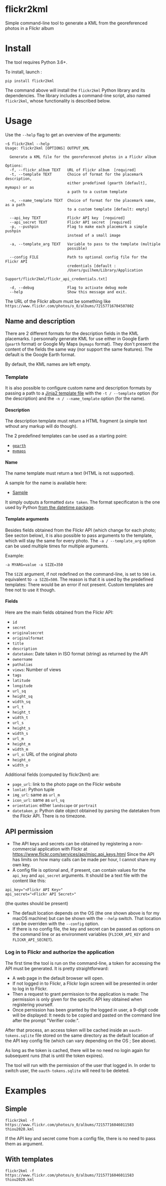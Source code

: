 # flickr2kml

Simple command-line tool to generate a KML from the georeferenced photos in a Flickr album

# Install

The tool requires Python 3.6+.

To install, launch :

```console
pip install flickr2kml
```

The command above will install the `flickr2kml` Python library and its dependencies. The library includes a command-line script, also named `flickr2kml`, whose functionality is described below.

# Usage

Use the `--help` flag to get an overview of the arguments:

```
~$ flickr2kml --help
Usage: flickr2kml [OPTIONS] OUTPUT_KML

  Generate a KML file for the georeferenced photos in a Flickr album

Options:
  -f, --flickr_album TEXT   URL of Flickr album  [required]
  -t, --template TEXT       Choice of format for the placemark description,
                            either predefined (gearth [default], mymaps) or as
                            a path to a custom template

  -n, --name_template TEXT  Choice of format for the placemark name, as a path
                            to a custom template [default: empty]

  --api_key TEXT            Flickr API key  [required]
  --api_secret TEXT         Flickr API secret  [required]
  -p, --pushpin             Flag to make each placemark a simple pushpin
                            instead of a small image

  -a, --template_arg TEXT   Variable to pass to the template (multiple
                            possible)

  --config FILE             Path to optional config file for the Flickr API
                            credentials [default :
                            /Users/guilhem/Library/Application
                            Support/flickr2kml/flickr_api_credentials.txt]

  -d, --debug               Flag to activate debug mode
  --help                    Show this message and exit.
  ```

The URL of the Flickr album must be something like `https://www.flickr.com/photos/o_0/albums/72157716704507802`

## Name and description

There are 2 different formats for the description fields in the KML placemarks. I personnally generate KML for use either in Google Earth (`gearth` format) or Google My Maps (`mymaps` format). They don't present the content of the fields the same way (nor support the same features). The default is the Google Earth format.

By default, the KML names are left empty.

### Template

It is also possible to configure custom name and description formats by passing a path to a [Jinja2 template file](https://jinja.palletsprojects.com/en/3.0.x/templates/) with the `-t / --template` option (for the description) and the `-n / --name_template` option (for the name).

#### Description

The description template must return a HTML fragment (a simple text wthout any markup will do though). 

The 2 predefined templates can be used as a starting point:

- [`gearth`](https://github.com/gvellut/flickr2kml/blob/master/flickr2kml/template_gearth.html)
- [`mymaps`](https://github.com/gvellut/flickr2kml/blob/master/flickr2kml/template_mymaps.html)

#### Name

The name template must return a text (HTML is not supported).

A sample for the name is available here:

- [Sample](https://github.com/gvellut/flickr2kml/blob/master/sample/name_datetaken.txt)

It simply outputs a formatted `date taken`. The format specificaton is the one used by Python [from the datetime package](https://docs.python.org/3/library/datetime.html#strftime-and-strptime-format-codes).

#### Template arguments

Besides fields obtained from the Flickr API (which change for each photo; See secton below), it is also possible to pass arguments to the template, which will stay the same for every photo. The `-a / --template_arg` option can be used multiple times for multiple arguments.

Example: 

```
-a MYARG=value -a SIZE=350
```

The `SIZE` argument, if not redefined on the command-line, is set to `500` i.e. equivalent to `-a SIZE=500`. The reason is that it is used by the predefined templates: There would be an error if not present. Custom templates are free not to use it though.

#### Fields

Here are the main fields obtained from the Flickr API:

- `id`
- `secret`
- `originalsecret`
- `originalformat`
- `title`
- `description`
- `datetaken`: Date taken in ISO format (string) as returned by the API
- `ownername`
- `pathalias`
- `views`: Number of views
- `tags`
- `latitude`
- `longitude`
- `url_sq`
- `height_sq`
- `width_sq`
- `url_t`
- `height_t`
- `width_t`
- `url_s`
- `height_s`
- `width_s`
- `url_m`
- `height_m`
- `width_m`
- `url_o`: URL of the original photo
- `height_o`
- `width_o`

Additional fields (computed by flickr2kml) are:
- `page_url`: link to the photo page on the Flickr website
- `lonlat`: Python tuple
- `img_url`: same as `url_m`
- `icon_url`: same as `url_sq`
- `orientation`: either `landscape` or `portrait`
- `datetaken_p`: Python date object obtained by parsing the datetaken from the Flickr API. There is no timezone.

## API permission

- The API keys and secrets can be obtained by registering a non-commercial application with Flickr at https://www.flickr.com/services/api/misc.api_keys.html Since the API has limits on how many calls can be made per hour, I cannot share my own key.
- A config file is optional and, if present, can contain values for the `api_key` and `api_secret` arguments. It should be a text file with the content like this:
```
api_key="<Flickr API Key>"
api_secret="<Flickr API Secret>"
```
(the quotes should be present)
- The default location depends on the OS (the one shown above is for my macOS machine) but can be shown with the `--help` switch. That location can be overriden with the `--config` option.
- If there is no config file, the key and secret can be passed as options on the command line or as environment variables (`FLICKR_API_KEY` and `FLICKR_API_SECRET`).

### Log in to Flickr and authorize the application

The first time the tool is run on the command-line, a token for accessing the API must be generated. It is pretty straightforward:
- A web page in the default browser will open. 
- If not logged in to Flickr, a Flickr login screen will be presented in order to log in to Flickr. 
- Then a request to grant permission to the application is made: The permission is only given for the specific API key obtained when registering yourself.
- Once pernission has been granted by the logged in user, a 9-digit code will be displayed: It needs to be copied and pasted on the command line after the prompt "Verifier code:".

After that process, an access token will be cached inside an `oauth-tokens.sqlite` file stored on the same directory as the default location of the API key config file (which can vary depending on the OS ; See above).

As long as the token is cached, there will be no need no login again for subsequent runs (that is until the token expires).

The tool will run with the permission of the user that logged in. In order to switch user, the `oauth-tokens.sqlite` will need to be deleted.

# Examples

## Simple

```
flickr2kml -f https://www.flickr.com/photos/o_0/albums/72157716046011583 thiou2020.kml
```

If the API key and secret come from a config file, there is no need to pass them as argument.

## With templates

```
flickr2kml -f https://www.flickr.com/photos/o_0/albums/72157716046011583 thiou2020.kml
```